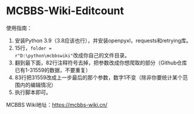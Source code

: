 # MCBBS-Wiki-Editcount

使用指南：
1. 安装Python 3.9（3.8应该也行），并安装openpyxl，requests和retrying库。
2. 15行，<code>folder = r"D:\python\mcbbswiki"</code>改成你自己的文件目录。
3. 翻到最下面，82行注释符号去掉，把参数改成你想爬取的部分（Github仓库已有1-31559的数据，不要重复）
4. 83行把31559改成上一步最后的那个参数，数字1不变（除非你要统计某个范围内的编辑情况）
5. 执行脚本即可。

MCBBS Wiki地址：https://mcbbs-wiki.cn/
